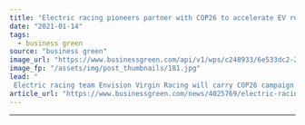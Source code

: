 ```yaml
---
title: "Electric racing pioneers partner with COP26 to accelerate EV revolution"
date: "2021-01-14"
tags: 
  - business green
source: "business green"
image_url: "https://www.businessgreen.com/api/v1/wps/c248933/6e533dc2-21fe-47c5-a844-eb01defc1c09/2/1-Carbon-neutral-Formula-E-team-Envision-Virgin-Racing-has-today-joined-forces-with-the-UN-s-COP26-summit-to-drive-the-EV-revolution-185x114.jpg"
image_fp: "/assets/img/post_thumbnails/181.jpg"
lead: "
 Electric racing team Envision Virgin Racing will carry COP26 campaign branding and run string of sustainability programmes around the world  ..."
article_url: "https://www.businessgreen.com/news/4025769/electric-racing-pioneers-partner-cop26-accelerate-ev-revolution"
---
```


---
